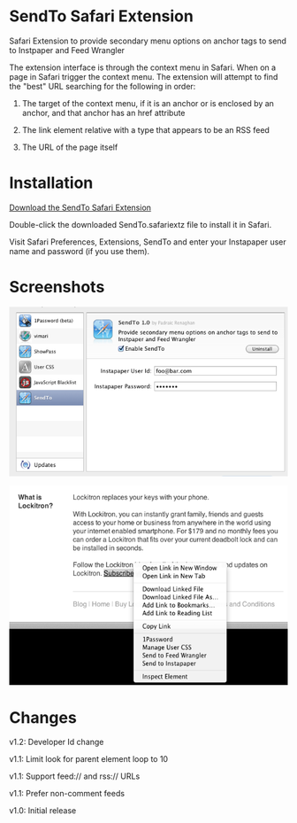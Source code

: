 SendTo Safari Extension
=======================

Safari Extension to provide secondary menu options on anchor tags to send to Instpaper and Feed Wrangler

The extension interface is through the context menu in Safari. When on a page in Safari trigger the context menu. The extension will attempt to find the "best" URL searching for the following in order:

1. The target of the context menu, if it is an anchor or is enclosed by an anchor, and that anchor has an href attribute

2. The link element relative with a type that appears to be an RSS feed

3. The URL of the page itself

Installation
============

[Download the SendTo Safari Extension](https://github.com/prenagha/SendToExtension/raw/master/SendTo.safariextz)

Double-click the downloaded SendTo.safariextz file to install it in Safari.

Visit Safari Preferences, Extensions, SendTo and
enter your Instapaper user name and password (if you use them).

Screenshots
===========

![Settings](settings.png)

![Context Menu](screenshot.png)

Changes
=======

v1.2: Developer Id change

v1.1: Limit look for parent element loop to 10

v1.1: Support feed:// and rss:// URLs

v1.1: Prefer non-comment feeds

v1.0: Initial release

